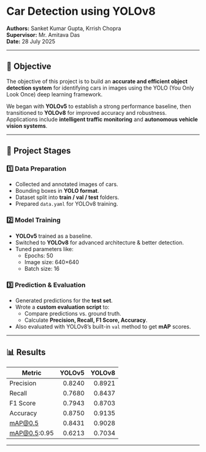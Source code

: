 # Car Detection using YOLOv8

**Authors:** Sanket Kumar Gupta, Krrish Chopra  
**Supervisor:** Mr. Amitava Das  
**Date:** 28 July 2025  

---

## 📌 Objective
The objective of this project is to build an **accurate and efficient object detection system** for identifying cars in images using the YOLO (You Only Look Once) deep learning framework.

We began with **YOLOv5** to establish a strong performance baseline, then transitioned to **YOLOv8** for improved accuracy and robustness.  
Applications include **intelligent traffic monitoring** and **autonomous vehicle vision systems**.

---

## 📂 Project Stages

### 1️⃣ Data Preparation
- Collected and annotated images of cars.
- Bounding boxes in **YOLO format**.
- Dataset split into **train / val / test** folders.
- Prepared `data.yaml` for YOLOv8 training.

### 2️⃣ Model Training
- **YOLOv5** trained as a baseline.
- Switched to **YOLOv8** for advanced architecture & better detection.
- Tuned parameters like:
  - Epochs: 50
  - Image size: 640×640
  - Batch size: 16

### 3️⃣ Prediction & Evaluation
- Generated predictions for the **test set**.
- Wrote a **custom evaluation script** to:
  - Compare predictions vs. ground truth.
  - Calculate **Precision, Recall, F1 Score, Accuracy**.
- Also evaluated with YOLOv8’s built-in `val` method to get **mAP** scores.

---

## 📊 Results

| Metric       | YOLOv5 | YOLOv8 |
|--------------|--------:|--------:|
| Precision    | 0.8240 | 0.8921 |
| Recall       | 0.7680 | 0.8437 |
| F1 Score     | 0.7943 | 0.8703 |
| Accuracy     | 0.8750 | 0.9135 |
| mAP@0.5      | 0.8431 | 0.9028 |
| mAP@0.5:0.95 | 0.6213 | 0.7034 |

---





